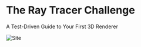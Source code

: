 # The Ray Tracer Challenge

A Test-Driven Guide to Your First 3D Renderer

![Site](https://pragprog.com/titles/jbtracer/the-ray-tracer-challenge/)
